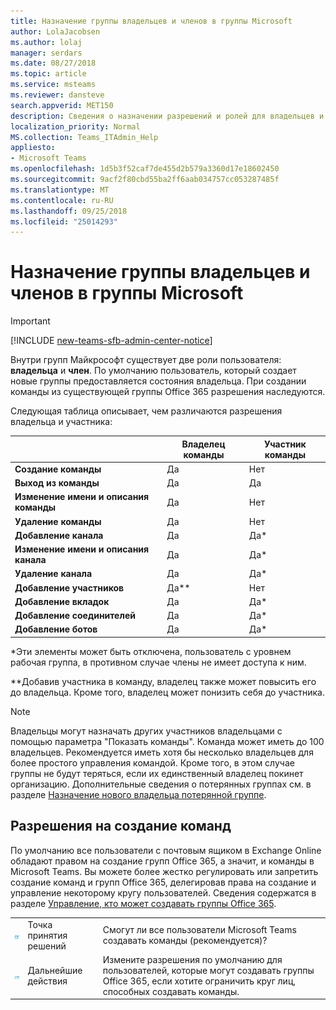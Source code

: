 ```yaml
---
title: Назначение группы владельцев и членов в группы Microsoft
author: LolaJacobsen
ms.author: lolaj
manager: serdars
ms.date: 08/27/2018
ms.topic: article
ms.service: msteams
ms.reviewer: dansteve
search.appverid: MET150
description: Сведения о назначении разрешений и ролей для владельцев и участников команд в Microsoft Teams, включая права на создание команд.
localization_priority: Normal
MS.collection: Teams_ITAdmin_Help
appliesto:
- Microsoft Teams
ms.openlocfilehash: 1d5b3f52caf7de455d2b579a3360d17e18602450
ms.sourcegitcommit: 9acf2f80cbd55ba2ff6aab034757cc053287485f
ms.translationtype: MT
ms.contentlocale: ru-RU
ms.lasthandoff: 09/25/2018
ms.locfileid: "25014293"
---
```

<a name="assign-team-owners-and-members-in-microsoft-teams"></a>Назначение группы владельцев и членов в группы Microsoft
=================================================

> [!IMPORTANT]
> [!INCLUDE [new-teams-sfb-admin-center-notice](includes/new-teams-sfb-admin-center-notice.md)]

Внутри групп Майкрософт существует две роли пользователя: **владельца** и **член**. По умолчанию пользователь, который создает новые группы предоставляется состояния владельца. При создании команды из существующей группы Office 365 разрешения наследуются.

Следующая таблица описывает, чем различаются разрешения владельца и участника:

|  |Владелец команды  |Участник команды  |
|---------|---------|---------|
|**Создание команды**     |Да        |Нет         |
|**Выход из команды**     |Да         |Да         |
|**Изменение имени и описания команды**      |Да         |Нет         |
|**Удаление команды**      |Да         |Нет         |
|**Добавление канала**      |Да         |Да*         |
|**Изменение имени и описания канала**      |Да         |Да*         |
|**Удаление канала**      |Да         |Да*         |
|**Добавление участников**      |Да**         |Нет         |
|**Добавление вкладок**      |Да         |Да*         |
|**Добавление соединителей**      |Да         |Да*         |
|**Добавление ботов**      |Да         |Да*         |
\*Эти элементы может быть отключена, пользователь с уровнем рабочая группа, в противном случае члены не имеет доступа к ним.

\*\*Добавив участника в команду, владелец также может повысить его до владельца. Кроме того, владелец может понизить себя до участника.



> [!NOTE]
> Владельцы могут назначать других участников владельцами с помощью параметра "Показать команды". Команда может иметь до 100 владельцев. Рекомендуется иметь хотя бы несколько владельцев для более простого управления командой. Кроме того, в этом случае группы не будут теряться, если их единственный владелец покинет организацию. Дополнительные сведения о потерянных группах см. в разделе [Назначение нового владельца потерянной группе](https://support.office.com/article/Assign-a-new-owner-to-an-orphaned-group-86bb3db6-8857-45d1-95c8-f6d540e45732).


<a name="permissions-to-create-teams"></a>Разрешения на создание команд
---------------------------

По умолчанию все пользователи с почтовым ящиком в Exchange Online обладают правом на создание групп Office 365, а значит, и команды в Microsoft Teams. Вы можете более жестко регулировать или запретить создание команд и групп Office 365, делегировав права на создание и управление некоторому кругу пользователей. Сведения содержатся в разделе [Управление, кто может создавать группы Office 365](https://support.office.com/article/manage-who-can-create-office-365-groups-4c46c8cb-17d0-44b5-9776-005fced8e618).


||||
|---------|---------|---------|
| ![Значок для точки принятия решений.](media/Assign_roles_and_permissions_in_Microsoft_Teams_image2.png)     |Точка принятия решений         |Смогут ли все пользователи Microsoft Teams создавать команды (рекомендуется)?         |
| ![Значок дальнейших действий.](media/Assign_roles_and_permissions_in_Microsoft_Teams_image3.png)    |Дальнейшие действия         |Измените разрешения по умолчанию для пользователей, которые могут создавать группы Office 365, если хотите ограничить круг лиц, способных создавать команды.         |
